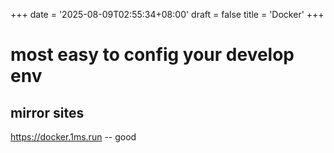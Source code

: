 +++
date = '2025-08-09T02:55:34+08:00'
draft = false
title = 'Docker'
+++
# most easy to config your develop env

## mirror sites
https://docker.1ms.run -- good